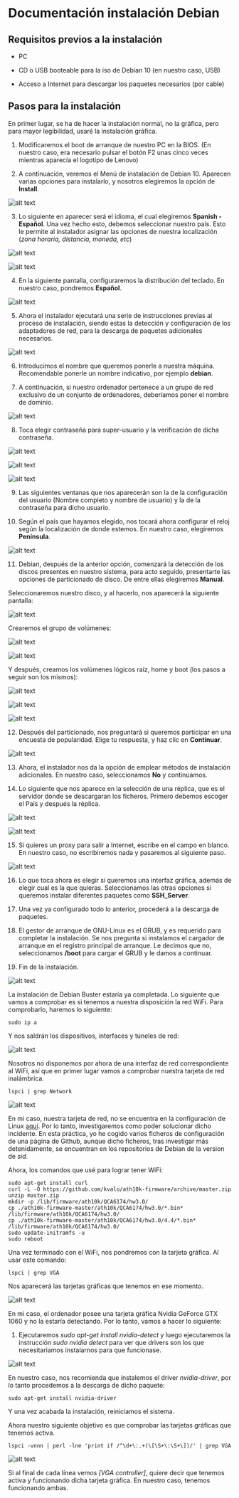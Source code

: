 # Documentación instalación Debian

## Requisitos previos a la instalación

* PC 

* CD o USB booteable para la iso de Debian 10 (en nuestro caso, USB)

* Acceso a Internet para descargar los paquetes necesarios (por cable)

## Pasos para la instalación

En primer lugar, se ha de hacer la instalación normal, no la gráfica, pero
para mayor legibilidad, usaré la instalación gráfica.

1. Modificaremos el boot de arranque de nuestro PC en la BIOS. (En nuestro caso, era
necesario pulsar el botón F2 unas cinco veces mientras aparecía el logotipo de Lenovo)

2. A continuación, veremos el Menú de instalación de Debian 10. Aparecen varias opciones
para instalarlo, y nosotros elegiremos la opción de **Install**.

![alt text](../Imágenes/paso2.png)

3. Lo siguiente en aparecer será el idioma, el cual elegiremos **Spanish - Español**. Una
vez hecho esto, debemos seleccionar nuestro país. Esto le permite al instalador asignar
las opciones de nuestra localización (_zona horaria, distancia, moneda, etc_)

![alt text](../Imágenes/paso3.png)

![alt text](../Imágenes/paso32.png)

4. En la siguiente pantalla, configuraremos la distribución del teclado. En nuestro caso,
pondremos **Español**.

![alt text](../Imágenes/paso4.png)

5. Ahora el instalador ejecutará una serie de instrucciones previas al proceso de
instalación, siendo estas la detección y configuración de los adaptadores de red, para la
descarga de paquetes adicionales necesarios.

![alt text](../Imágenes/paso5.png)

6. Introducimos el nombre que queremos ponerle a nuestra máquina. Recomendable ponerle
un nombre indicativo, por ejemplo **debian**.

7. A continuación, si nuestro ordenador pertenece a un grupo de red exclusivo de un
conjunto de ordenadores, deberíamos poner el nombre de dominio.

![alt text](../Imágenes/paso7.png)

8. Toca elegir contraseña para super-usuario y la verificación de dicha contraseña.

![alt text](../Imágenes/paso8.png)

![alt text](../Imágenes/paso82.png)

![alt text](../Imágenes/paso83.png)

9. Las siguientes ventanas que nos aparecerán son la de la configuración del usuario 
(Nombre completo y nombre de usuario) y la de la contraseña para dicho usuario.

10. Según el país que hayamos elegido, nos tocará ahora configurar el reloj según la
localización de donde estemos. En nuestro caso, elegiremos **Península**.

![alt text](../Imágenes/paso10.png)

11. Debian, después de la anterior opción, comenzará la detección de los discos presentes
en nuestro sistema, para acto seguido, presentarte las opciones de particionado de disco.
De entre ellas elegiremos **Manual**.

Seleccionaremos nuestro disco, y al hacerlo, nos aparecerá la siguiente pantalla:

![alt text](../Imágenes/paso11.png)

Crearemos el grupo de volúmenes:

![alt text](../Imágenes/paso112.png)

![alt text](../Imágenes/paso114.png)

Y después, creamos los volúmenes lógicos raíz, home y boot (los pasos a seguir son los
mismos):

![alt text](../Imágenes/paso115.png)

![alt text](../Imágenes/paso116.png)

![alt text](../Imágenes/paso118.png)

12. Después del particionado, nos preguntará si queremos participar en una encuesta de
popularidad. Elige tu respuesta, y haz clic en **Continuar**.

![alt text](../Imágenes/paso12.png)

13. Ahora, el instalador nos da la opción de emplear métodos de instalación 
adicionales. En nuestro caso, seleccionamos **No** y continuamos.

14. Lo siguiente que nos aparece en la selección de una réplica, que es el servidor donde 
se descargaran los ficheros. Primero debemos escoger el País y después la réplica.

![alt text](../Imágenes/paso14.png)

![alt text](../Imágenes/paso142.png)

15. Si quieres un proxy para salir a Internet, escribe en el campo en blanco. En nuestro
caso, no escribiremos nada y pasaremos al siguiente paso.

![alt text](../Imágenes/paso15.png)

16. Lo que toca ahora es elegir si queremos una interfaz gráfica, además de elegir cual 
es la que quieras. Seleccionamos las otras opciones si queremos instalar diferentes
paquetes como **SSH_Server**.

17. Una vez ya configurado todo lo anterior, procederá a la descarga de paquetes.

18. El gestor de arranque de GNU-Linux es el GRUB, y es requerido para completar 
la instalación. Se nos pregunta si instalamos el cargador de arranque en el registro
principal de arranque. Le decimos que no, seleccionamos **/boot** para cargar el GRUB
y le damos a continuar.

19. Fin de la instalación. 

![alt text](../Imágenes/paso19.png)
  
  
La instalación de Debian Buster estaría ya completada. Lo siguiente que vamos
a comprobar es si tenemos a nuestra disposición la red WiFi. Para comprobarlo,
haremos lo siguiente:

```sudo ip a```

Y nos saldrán los dispositivos, interfaces y túneles de red:

![alt text](../Imágenes/WiFi1.png)

Nosotros no disponemos por ahora de una interfaz de red correspondiente al WiFi,
así que en primer lugar vamos a comprobar nuestra tarjeta de red inalámbrica.

```lspci | grep Network```

![alt text](../Imágenes/pasoNetwork.png)

En mi caso, nuestra tarjeta de red, no se encuentra en la configuración de 
Linux [aquí](https://wiki.debian.org/es/WiFi). Por lo tanto, investigaremos
como poder solucionar dicho incidente. En esta práctica, yo he cogido varios
ficheros de configuración de una página de Github, aunque dicho ficheros,
tras investigar más detenidamente, se encuentran en los repositorios de Debian
de la version de _sid_.

Ahora, los comandos que usé para lograr tener WiFi:

```sudo apt-get install curl```  
```curl -L -O https://github.com/kvalo/ath10k-firmware/archive/master.zip```  
```unzip master.zip```  
```mkdir -p /lib/firmware/ath10k/QCA6174/hw3.0/```  
```cp ./ath10k-firmware-master/ath10k/QCA6174/hw3.0/*.bin* /lib/firmware/ath10k/QCA6174/hw3.0/```  
```cp ./ath10k-firmware-master/ath10k/QCA6174/hw3.0/4.4/*.bin*  /lib/firmware/ath10k/QCA6174/hw3.0/```  
```sudo update-initramfs -u```  
```sudo reboot```  

Una vez terminado con el WiFi, nos pondremos con la tarjeta gráfica. Al usar
este comando:

```lspci | grep VGA```

Nos aparecerá las tarjetas gráficas que tenemos en ese momento.

![alt text](../Imágenes/pasoIntel.png)

En mi caso, el ordenador posee una tarjeta gráfica Nvidia GeForce GTX 1060 y no
la estaría detectando. Por lo tanto, vamos a hacer lo siguiente:


1. Ejecutaremos _sudo apt-get install nvidia-detect_ y luego ejecutaremos 
la instrucción _sudo nvidia detect_ para ver que drivers son los que
necesitariamos instalarnos para que funcionase.

![alt text](../Imágenes/pasodetect.png)

En nuestro caso, nos recomienda que instalemos el driver _nvidia-driver_, por
lo tanto procedemos a la descarga de dicho paquete:

```sudo apt-get install nvidia-driver```

Y una vez acabada la instalación, reiniciamos el sistema.

Ahora nuestro siguiente objetivo es que comprobar las tarjetas gráficas que 
tenemos activa.

```lspci -vnnn | perl -lne 'print if /^\d+\:.+(\[\S+\:\S+\])/' | grep VGA```

![alt text](../Imágenes/pasofinal.png)

Si al final de cada línea vemos _[VGA controller]_, quiere decir que tenemos 
activa y funcionando dicha tarjeta gráfica. En nuestro caso, tenemos 
funcionando ambas.
